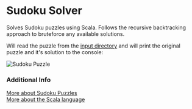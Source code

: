 # Sudoku Solver
Solves Sudoku puzzles using Scala. Follows the recursive backtracking approach to bruteforce any available solutions.

Will read the puzzle from the [input directory](/input/) and will print the original puzzle and it's solution to the console:

![Sudoku Puzzle](http://i.imgur.com/a7g4eMC.png)

### Additional Info
[More about Sudoku Puzzles](https://en.wikipedia.org/wiki/Sudoku)  
[More about the Scala language](https://www.scala-lang.org/)